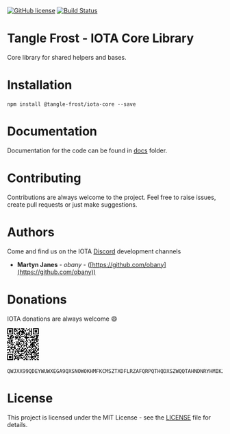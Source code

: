 [![GitHub license](https://img.shields.io/badge/license-MIT-blue.svg)](https://raw.githubusercontent.com/tangle-frost/iota-core/master/LICENSE) [![Build Status](https://travis-ci.org/tangle-frost/iota-core.svg?branch=master)](https://travis-ci.org/tangle-frost/iota-core) 

# Tangle Frost - IOTA Core Library

Core library for shared helpers and bases.

# Installation

```shell
npm install @tangle-frost/iota-core --save
```

# Documentation

Documentation for the code can be found in [docs](./docs/README.md) folder.

# Contributing

Contributions are always welcome to the project. Feel free to raise issues, create pull requests or just make suggestions.

# Authors

Come and find us on the IOTA [Discord](https://discordapp.com/invite/fNGZXvh) development channels

* **Martyn Janes** - *obany* - ([https://github.com/obany](https://github.com/obany))

# Donations

IOTA donations are always welcome :smile:

![QR Code for Trinity](https://raw.githubusercontent.com/tangle-frost/iota-core/master/donation.png)

```shell
QWJXX99QDEYWUWXEGA9QXSNOWOKHMFKCMSZTXDFLRZAFQRPQTHQDXSZWQQTAHNDNRYHMIKJYWQLKTFHBWSAOJDHAMB
```

# License

This project is licensed under the MIT License - see the [LICENSE](./LICENSE) file for details.
